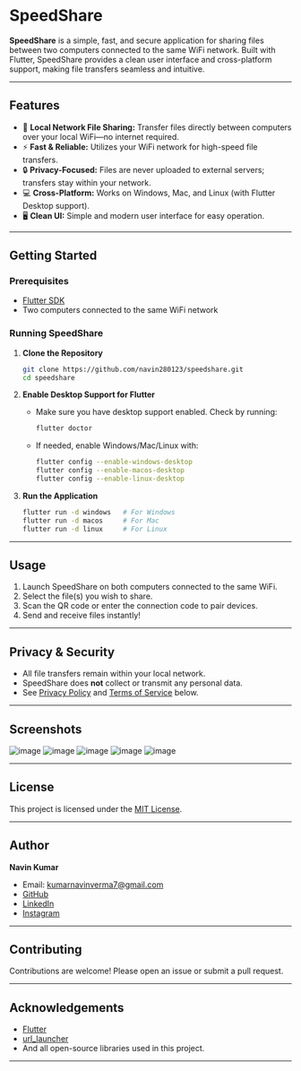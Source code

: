 # SpeedShare

**SpeedShare** is a simple, fast, and secure application for sharing files between two computers connected to the same WiFi network. Built with Flutter, SpeedShare provides a clean user interface and cross-platform support, making file transfers seamless and intuitive.

---

## Features

- 📡 **Local Network File Sharing:** Transfer files directly between computers over your local WiFi—no internet required.
- ⚡ **Fast & Reliable:** Utilizes your WiFi network for high-speed file transfers.
- 🔒 **Privacy-Focused:** Files are never uploaded to external servers; transfers stay within your network.
- 💻 **Cross-Platform:** Works on Windows, Mac, and Linux (with Flutter Desktop support).
- 🖥️ **Clean UI:** Simple and modern user interface for easy operation.

---

## Getting Started

### Prerequisites

- [Flutter SDK](https://flutter.dev/docs/get-started/install)
- Two computers connected to the same WiFi network

### Running SpeedShare

1. **Clone the Repository**
   ```bash
   git clone https://github.com/navin280123/speedshare.git
   cd speedshare
   ```

2. **Enable Desktop Support for Flutter**
   - Make sure you have desktop support enabled. Check by running:
     ```bash
     flutter doctor
     ```
   - If needed, enable Windows/Mac/Linux with:
     ```bash
     flutter config --enable-windows-desktop
     flutter config --enable-macos-desktop
     flutter config --enable-linux-desktop
     ```

3. **Run the Application**
   ```bash
   flutter run -d windows   # For Windows
   flutter run -d macos     # For Mac
   flutter run -d linux     # For Linux
   ```

---

## Usage

1. Launch SpeedShare on both computers connected to the same WiFi.
2. Select the file(s) you wish to share.
3. Scan the QR code or enter the connection code to pair devices.
4. Send and receive files instantly!

---

## Privacy & Security

- All file transfers remain within your local network.
- SpeedShare does **not** collect or transmit any personal data.
- See [Privacy Policy](#privacy-policy) and [Terms of Service](#terms-of-service) below.

---

## Screenshots
![image](https://github.com/user-attachments/assets/ea90aa81-39f1-4425-9dae-fe5c8d301ea8)
![image](https://github.com/user-attachments/assets/e3b22fd2-b0d8-4bdc-8429-a3cb07d09274)
![image](https://github.com/user-attachments/assets/ab3daa53-6e34-4d5f-9592-dc5524996895)
![image](https://github.com/user-attachments/assets/82825871-24f2-4a11-8e1d-b1f998c322a3)
![image](https://github.com/user-attachments/assets/cac32384-42de-4214-92fa-c62ec26d114d)

---

## License

This project is licensed under the [MIT License](LICENSE.md).

---

## Author

**Navin Kumar**

- Email: [kumarnavinverma7@gmail.com](mailto:kumarnavinverma7@gmail.com)
- [GitHub](https://github.com/navin280123)
- [LinkedIn]([https://linkedin.com/in/navin280123](https://www.linkedin.com/in/navin-kumar-verma/))
- [Instagram]([https://twitter.com/navin280123](https://www.instagram.com/navin.2801/))

---



## Contributing

Contributions are welcome! Please open an issue or submit a pull request.

---

## Acknowledgements

- [Flutter](https://flutter.dev)
- [url_launcher](https://pub.dev/packages/url_launcher)
- And all open-source libraries used in this project.

---
